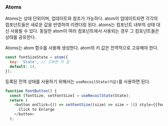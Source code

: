 ### Atoms
Atoms는 상태 단위이며, 업데이트와 참조가 가능하다.
atom이 업데이트되면 각각의 컴포넌트들은 새로운 값을 반영하여 리렌더링 된다.
atoms는 컴포넌트 내부의 상태 대신 사용될 수 있다.
동일한 atom이 여러 컴포넌트에서 사용되는 경우 그 컴포넌트들은 상태를 공유한다.

Atoms는 atom 함수를 사용해 생성한다.
atom의 키 값은 전역적으로 고유해야 한다.
```js
const fontSizeState = atom({
  key: 'State', // 고유한 키 값
  default: 14,
});
```
등록된 전역 상태를 사용하기 위해서는 `useRecoilState(키값)`를 사용하면 된다.
```js
function FontButton() {
  const [fontSize, setFontSize] = useRecoilState(State);
  return (
    <button onClick={() => setFontSize((size) => size + 1)} style={{fontSize}}>
      Click to Enlarge
    </button>
  );
```